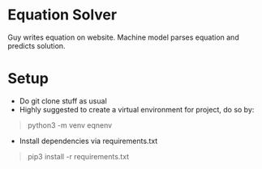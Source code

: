 # Equation Solver
Guy writes equation on website. Machine model parses equation and predicts solution.

# Setup
- Do git clone stuff as usual
- Highly suggested to create a virtual environment for project, do so by:
> python3 -m venv eqnenv
- Install dependencies via requirements.txt
> pip3 install -r requirements.txt
